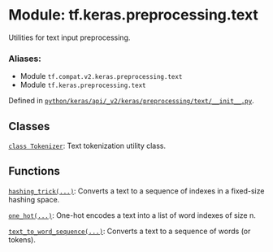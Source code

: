 <div itemscope itemtype="http://developers.google.com/ReferenceObject">
<meta itemprop="name" content="tf.keras.preprocessing.text" />
<meta itemprop="path" content="Stable" />
</div>

# Module: tf.keras.preprocessing.text

Utilities for text input preprocessing.

### Aliases:

* Module `tf.compat.v2.keras.preprocessing.text`
* Module `tf.keras.preprocessing.text`



Defined in [`python/keras/api/_v2/keras/preprocessing/text/__init__.py`](/code/stable/tensorflow/python/keras/api/_v2/keras/preprocessing/text/__init__.py).

<!-- Placeholder for "Used in" -->


## Classes

[`class Tokenizer`](../../../tf/keras/preprocessing/text/Tokenizer.md): Text tokenization utility class.

## Functions

[`hashing_trick(...)`](../../../tf/keras/preprocessing/text/hashing_trick.md): Converts a text to a sequence of indexes in a fixed-size hashing space.

[`one_hot(...)`](../../../tf/keras/preprocessing/text/one_hot.md): One-hot encodes a text into a list of word indexes of size n.

[`text_to_word_sequence(...)`](../../../tf/keras/preprocessing/text/text_to_word_sequence.md): Converts a text to a sequence of words (or tokens).


